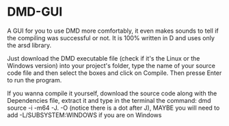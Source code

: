 # DMD-GUI
A GUI for you to use DMD more comfortably, it even makes sounds to tell if the compiling was successful or not. It is 100% written in D and uses only the arsd library.

Just download the DMD executable file (check if it's the Linux or the Windows version) into your project's folder, type the name of your source code file and then select the boxes and click on Compile. Then presse Enter to run the program.

If you wanna compile it yourself, download the source code along with the Dependencies file, extract it and type in the terminal the command: dmd source -i -m64 -J. -O (notice there is a dot after J), MAYBE you will need to add -L/SUBSYSTEM:WINDOWS if you are on Windows
